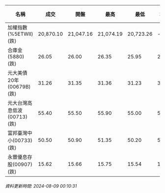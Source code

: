 | 名稱 | 成交 | 開盤 | 最高 | 最低 | 均價 | 成交金額(億) | 昨收 | 漲跌幅 | 漲跌 | 總量 | 昨量 | 振幅 |
| -------- | -------- | -------- | -------- |-------- | -------- | -------- |-------- |-------- |-------- | -------- | -------- |-------- |
|加權指數(%5ETWII) (跌)|20,870.10|21,047.16|21,074.19|20,723.26|-|4,051.83|21,295.28|2.00%|425.18|8,018,756|0|1.65%|
|合庫金(5880) (跌)|26.05|26.00|26.35|25.95|26.13|3.34|26.15|0.38%|0.10|12,794|10,234|1.53%|
|元大美債20年(00679B) (跌)|31.26|31.35|31.36|31.23|31.27|41.82|31.52|0.82%|0.26|133,733|157,382|0.41%|
|元大台灣高息低波(00713) (跌)|55.40|55.50|55.90|55.00|55.58|5.62|55.80|0.72%|0.40|10,106|16,188|1.61%|
|富邦臺灣中小(00733) (跌)|50.50|50.90|51.35|50.20|50.72|1.33|51.20|1.37%|0.70|2,625|3,462|2.25%|
|永豐優息存股(00907) (跌)|15.62|15.66|15.75|15.54|15.65|0.639|15.79|1.08%|0.17|4,087|4,155|1.33%|
###### 資料更新時間: 2024-08-09 00:10:31